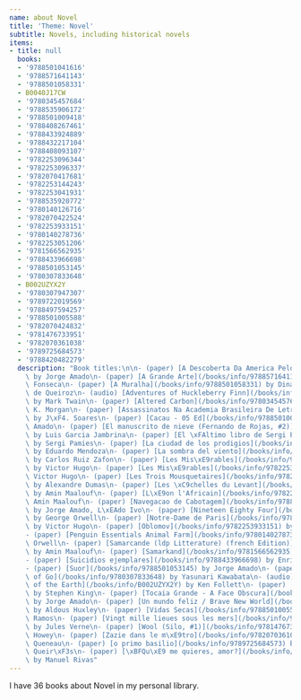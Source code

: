 ```yaml
---
name: about Novel
title: 'Theme: Novel'
subtitle: Novels, including historical novels
items:
- title: null
  books:
  - '9788501041616'
  - '9788571641143'
  - '9788501058331'
  - B0040J17CW
  - '9780345457684'
  - '9788535906172'
  - '9788501009418'
  - '9788408267461'
  - '9788433924889'
  - '9788432217104'
  - '9788408093107'
  - '9782253096344'
  - '9782253096337'
  - '9782070417681'
  - '9782253144243'
  - '9782253041931'
  - '9788535920772'
  - '9780140126716'
  - '9782070422524'
  - '9782253933151'
  - '9780140278736'
  - '9782253051206'
  - '9781566562935'
  - '9788433966698'
  - '9788501053145'
  - '9780307833648'
  - B002UZYX2Y
  - '9780307947307'
  - '9789722019569'
  - '9788497594257'
  - '9788501005588'
  - '9782070424832'
  - '9781476733951'
  - '9782070361038'
  - '9789725684573'
  - '9788420482279'
  description: "Book titles:\n\n- (paper) [A Descoberta Da America Pelos Turcos](/books/info/9788501041616)\
    \ by Jorge Amado\n- (paper) [A Grande Arte](/books/info/9788571641143) by Rubem\
    \ Fonseca\n- (paper) [A Muralha](/books/info/9788501058331) by Dinah Silveira\
    \ de Queiroz\n- (audio) [Adventures of Huckleberry Finn](/books/info/B0040J17CW)\
    \ by Mark Twain\n- (paper) [Altered Carbon](/books/info/9780345457684) by Richard\
    \ K. Morgan\n- (paper) [Assassinatos Na Academia Brasileira De Letras](/books/info/9788535906172)\
    \ by J\xF4. Soares\n- (paper) [Cacau - 05 Ed](/books/info/9788501009418) by Jorge\
    \ Amado\n- (paper) [El manuscrito de nieve (Fernando de Rojas, #2)](/books/info/9788408267461)\
    \ by Luis Garcia Jambrina\n- (paper) [El \xFAltimo libro de Sergi P\xE0mies](/books/info/9788433924889)\
    \ by Sergi Pamies\n- (paper) [La ciudad de los prodigios](/books/info/9788432217104)\
    \ by Eduardo Mendoza\n- (paper) [La sombra del viento](/books/info/9788408093107)\
    \ by Carlos Ruiz Zafon\n- (paper) [Les Mis\xE9rables](/books/info/9782253096344)\
    \ by Victor Hugo\n- (paper) [Les Mis\xE9rables](/books/info/9782253096337) by\
    \ Victor Hugo\n- (paper) [Les Trois Mousquetaires](/books/info/9782070417681)\
    \ by Alexandre Dumas\n- (paper) [Les \xC9chelles du Levant](/books/info/9782253144243)\
    \ by Amin Maalouf\n- (paper) [L\xE9on l'Africain](/books/info/9782253041931) by\
    \ Amin Maalouf\n- (paper) [Navegacao de Cabotagem](/books/info/9788535920772)\
    \ by Jorge Amado, L\xEAdo Ivo\n- (paper) [Nineteen Eighty Four](/books/info/9780140126716)\
    \ by George Orwell\n- (paper) [Notre-Dame de Paris](/books/info/9782070422524)\
    \ by Victor Hugo\n- (paper) [Oblomov](/books/info/9782253933151) by Ivan Goncharov\n\
    - (paper) [Penguin Essentials Animal Farm](/books/info/9780140278736) by George\
    \ Orwell\n- (paper) [Samarcande (ldp Litterature) (french Edition)](/books/info/9782253051206)\
    \ by Amin Maalouf\n- (paper) [Samarkand](/books/info/9781566562935) by Amin Maalouf\n\
    - (paper) [Suicidios ejemplares](/books/info/9788433966698) by Enrique Vila-Matas\n\
    - (paper) [Suor](/books/info/9788501053145) by Jorge Amado\n- (paper) [The Master\
    \ of Go](/books/info/9780307833648) by Yasunari Kawabata\n- (audio) [The Pillars\
    \ of the Earth](/books/info/B002UZYX2Y) by Ken Follett\n- (paper) [The Stand](/books/info/9780307947307)\
    \ by Stephen King\n- (paper) [Tocaia Grande - A Face Obscura](/books/info/9789722019569)\
    \ by Jorge Amado\n- (paper) [Un mundo feliz / Brave New World](/books/info/9788497594257)\
    \ by Aldous Huxley\n- (paper) [Vidas Secas](/books/info/9788501005588) by Graciliano\
    \ Ramos\n- (paper) [Vingt mille lieues sous les mers](/books/info/9782070424832)\
    \ by Jules Verne\n- (paper) [Wool (Silo, #1)](/books/info/9781476733951) by Hugh\
    \ Howey\n- (paper) [Zazie dans le m\xE9tro](/books/info/9782070361038) by Raymond\
    \ Queneau\n- (paper) [o primo basilio](/books/info/9789725684573) by E\xE7a de\
    \ Queir\xF3s\n- (paper) [\xBFQu\xE9 me quieres, amor?](/books/info/9788420482279)\
    \ by Manuel Rivas"
---
```

I have 36 books about Novel in my personal library.

